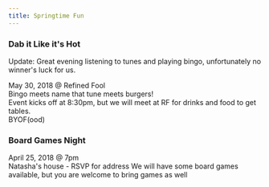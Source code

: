 ```yaml
---
title: Springtime Fun
---
```


### Dab it Like it's Hot  

Update: Great evening listening to tunes and playing bingo, unfortunately no winner's luck for us.

May 30, 2018 @ Refined Fool  
Bingo meets name that tune meets burgers!  
Event kicks off at 8:30pm, but we will meet at RF for drinks and food to get tables.  
BYOF(ood)

### Board Games Night  

April 25, 2018 @ 7pm  
Natasha's house - RSVP for address
We will have some board games available, but you are welcome to bring games as well